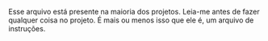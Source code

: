 Esse arquivo está presente na maioria dos projetos.
Leia-me antes de fazer qualquer coisa no projeto. É mais ou menos isso que ele é, um arquivo de instruções.
